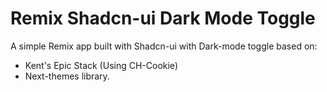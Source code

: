 # Remix Shadcn-ui Dark Mode Toggle

A simple Remix app built with Shadcn-ui with Dark-mode toggle based on:
- Kent's Epic Stack (Using CH-Cookie)
- Next-themes library.
